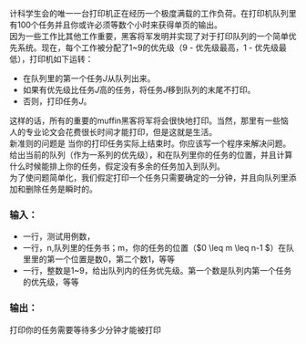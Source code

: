 计科学生会的唯一一台打印机正在经历一个极度满载的工作负荷。在打印机队列里有100个任务并且你或许必须等数个小时来获得单页的输出。<br>
因为一些工作比其他工作重要，黑客将军发明并实现了对于打印队列的一个简单优先系统。现在，每个工作被分配了1~9的优先级（9 - 优先级最高，1 - 优先级最低），打印机如下运转：

* 在队列里的第一个任务$J$从队列出来。
* 如果有优先级比任务$J$高的任务，将任务$J$移到队列的末尾不打印。
* 否则，打印任务$J$。

这样的话，所有的重要的muffin黑客将军将会很快地打印。当然，那里有一些恼人的专业论文会花费很长时间才能打印，但是这就是生活。<br>
新准则的问题是  当你的打印任务实际上结束时。你应该写一个程序来解决问题。<br>
给出当前的队列（作为一系列的优先级），和在队列里你的任务的位置，并且计算什么时候能排上你的任务，假定没有多余的任务加入到队列。<br>
为了使问题简单化，我们假定打印一个任务只需要确定的一分钟，并且向队列里添加和删除任务是瞬时的。<br>

### 输入：
* 一行，测试用例数，
* 一行，n,队列里的任务书；m，你的任务的位置（$0 \leq m \leq n-1 $）在队里里的第一个位置是数0，第二个数1，等等
* 一行，整数是1~9，给出队列内的任务优先级。第一个数是队列内第一个任务的优先级，等等

### 输出：
打印你的任务需要等待多少分钟才能被打印

```cpp

```
